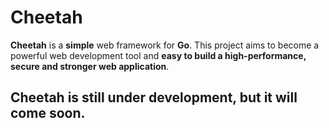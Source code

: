 # Cheetah
**Cheetah** is a **simple** web framework for **Go**. This project aims to become a powerful  web development tool and **easy to build a high-performance, secure and stronger web application**.

## Cheetah is still under development, but it will come soon.

